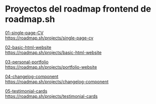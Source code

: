 # Proyectos del roadmap frontend de roadmap.sh

<a href='/01-single-page-CV/'>01-single-page-CV</a><br>
https://roadmap.sh/projects/single-page-cv<br>

<a href='/02-basic-html-website/'>02-basic-html-website</a><br>
https://roadmap.sh/projects/basic-html-website<br>

<a href='/03-personal-portfolio/'>03-personal-portfolio</a><br>
https://roadmap.sh/projects/portfolio-website<br>

<a href='/04-changelog-component/'>04-changelog-component</a><br>
https://roadmap.sh/projects/changelog-component<br>

<a href='/05-testimonial-cards/'>05-testimonial-cards</a><br>
https://roadmap.sh/projects/testimonial-cards<br>